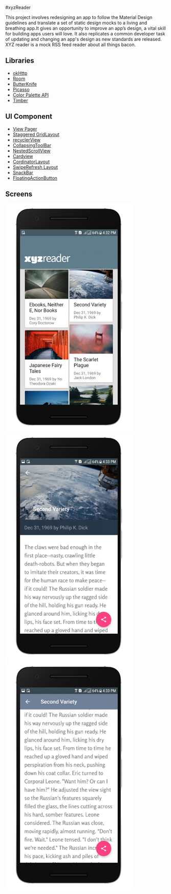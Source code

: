 #xyzReader

This project involves redesigning an app to follow the Material Design guidelines and translate a set of static design mocks to a living and breathing app.It gives an opportunity to improve an app’s design, a vital skill for building apps users will love. It also replicates a common developer task of updating and changing an app's design as new standards are released.
XYZ reader is a mock RSS feed reader about all things bacon.

## Libraries

* [okHttp](http://square.github.io/okhttp/)
* [Room](https://developer.android.com/topic/libraries/architecture/room.html)
* [ButterKnife](https://github.com/JakeWharton/butterknife)
* [Picasso](http://square.github.io/picasso/)
* [Color Palette API](https://developer.android.com/training/material/palette-colors.html)
* [Timber](https://github.com/JakeWharton/timber)


## UI Component
* [View Pager](https://github.com/codepath/android_guides/wiki/ViewPager-with-FragmentPagerAdapter)
* [Staggered GridLayout](https://developer.android.com/reference/android/support/v7/widget/StaggeredGridLayoutManager.html)
* [recyclerView](https://developer.android.com/reference/android/support/v7/widget/RecyclerView.html)
* [CollapsingToolBar](https://developer.android.com/reference/android/support/design/widget/CollapsingToolbarLayout.html)
* [NestedScrollView](https://developer.android.com/reference/android/support/v4/widget/NestedScrollView.html)
* [Cardview](https://developer.android.com/reference/android/support/v7/widget/CardView.html)
* [CordinatorLayout](https://developer.android.com/reference/android/support/design/widget/CoordinatorLayout.html)
* [SwipeRefresh Layout](https://developer.android.com/reference/android/support/v4/widget/SwipeRefreshLayout.html)
* [SnackBar](https://developer.android.com/reference/android/support/design/widget/Snackbar.html)
* [FloatingActionButton](https://developer.android.com/reference/android/support/design/widget/FloatingActionButton.html)


## Screens
![Screenshot1](https://github.com/manvigupta1987/xyzReader/blob/master/ScreenShots/Nexus%206P-Screenshot1.png) ![Screenshot2](https://github.com/manvigupta1987/xyzReader/blob/master/ScreenShots/Nexus%206P-Screenshot2.png) ![Screenshot3](https://github.com/manvigupta1987/xyzReader/blob/master/ScreenShots/Nexus%206P-Screenshot3.png)
